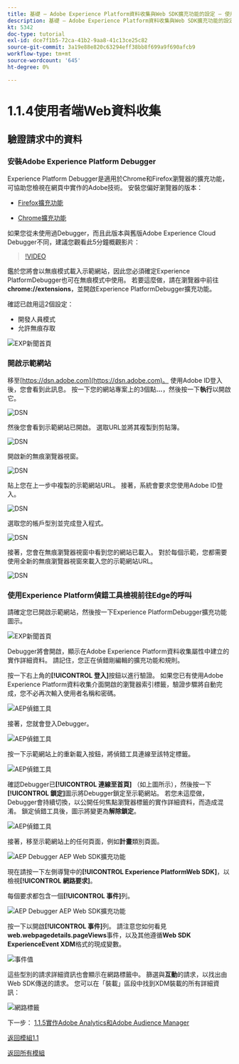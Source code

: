 ```yaml
---
title: 基礎 — Adobe Experience Platform資料收集與Web SDK擴充功能的設定 — 使用者端Web資料收集
description: 基礎 — Adobe Experience Platform資料收集與Web SDK擴充功能的設定 — 使用者端Web資料收集
kt: 5342
doc-type: tutorial
exl-id: dce7f1b5-72ca-41b2-9aa8-41c13ce25c82
source-git-commit: 3a19e88e820c63294eff38bb8f699a9f690afcb9
workflow-type: tm+mt
source-wordcount: '645'
ht-degree: 0%

---
```


# 1.1.4使用者端Web資料收集

## 驗證請求中的資料

### 安裝Adobe Experience Platform Debugger

Experience Platform Debugger是適用於Chrome和Firefox瀏覽器的擴充功能，可協助您檢視在網頁中實作的Adobe技術。 安裝您偏好瀏覽器的版本：

- [Firefox擴充功能](https://addons.mozilla.org/zh-TW/firefox/addon/adobe-experience-platform-dbg/)

- [Chrome擴充功能](https://chrome.google.com/webstore/detail/adobe-experience-platform/bfnnokhpnncpkdmbokanobigaccjkpob)

如果您從未使用過Debugger，而且此版本與舊版Adobe Experience Cloud Debugger不同，建議您觀看此5分鐘概觀影片：

>[!VIDEO](https://video.tv.adobe.com/v/32156?quality=12&learn=on)

鑑於您將會以無痕模式載入示範網站，因此您必須確定Experience PlatformDebugger也可在無痕模式中使用。 若要這麼做，請在瀏覽器中前往&#x200B;**chrome://extensions**，並開啟Experience PlatformDebugger擴充功能。

確認已啟用這2個設定：

- 開發人員模式
- 允許無痕存取

![EXP新聞首頁](./images/ext1.png)

### 開啟示範網站

移至[https://dsn.adobe.com](https://dsn.adobe.com)。 使用Adobe ID登入後，您會看到此訊息。 按一下您的網站專案上的3個點&#x200B;**...**，然後按一下&#x200B;**執行**&#x200B;以開啟它。

![DSN](./images/web8.png)

然後您會看到示範網站已開啟。 選取URL並將其複製到剪貼簿。

![DSN](./../../gettingstarted/gettingstarted/images/web3.png)

開啟新的無痕瀏覽器視窗。

![DSN](./../../gettingstarted/gettingstarted/images/web4.png)

貼上您在上一步中複製的示範網站URL。 接著，系統會要求您使用Adobe ID登入。

![DSN](./../../gettingstarted/gettingstarted/images/web5.png)

選取您的帳戶型別並完成登入程式。

![DSN](./../../gettingstarted/gettingstarted/images/web6.png)

接著，您會在無痕瀏覽器視窗中看到您的網站已載入。 對於每個示範，您都需要使用全新的無痕瀏覽器視窗來載入您的示範網站URL。

![DSN](./../../gettingstarted/gettingstarted/images/web7.png)

### 使用Experience Platform偵錯工具檢視前往Edge的呼叫

請確定您已開啟示範網站，然後按一下Experience PlatformDebugger擴充功能圖示。

![EXP新聞首頁](./images/ext2.png)

Debugger將會開啟，顯示在Adobe Experience Platform資料收集屬性中建立的實作詳細資料。 請記住，您正在偵錯剛編輯的擴充功能和規則。

按一下右上角的&#x200B;**[!UICONTROL 登入]**&#x200B;按鈕以進行驗證。 如果您已有使用Adobe Experience Platform資料收集介面開啟的瀏覽器索引標籤，驗證步驟將自動完成，您不必再次輸入使用者名稱和密碼。

![AEP偵錯工具](./images/validate2.png)

接著，您就會登入Debugger。

![AEP偵錯工具](./images/validate2ab.png)

按一下示範網站上的重新載入按鈕，將偵錯工具連線至該特定標籤。

![AEP偵錯工具](./images/validate2a.png)

確認Debugger已&#x200B;**[!UICONTROL 連線至首頁]** （如上圖所示），然後按一下&#x200B;**[!UICONTROL 鎖定]**&#x200B;圖示將Debugger鎖定至示範網站。 若您未這麼做，Debugger會持續切換，以公開任何焦點瀏覽器標籤的實作詳細資料，而造成混淆。 鎖定偵錯工具後，圖示將變更為&#x200B;**解除鎖定**。

![AEP偵錯工具](./images/validate3.png)

接著，移至示範網站上的任何頁面，例如&#x200B;**計畫**&#x200B;類別頁面。

![AEP Debugger AEP Web SDK擴充功能](./images/validate4.png)

現在請按一下左側導覽中的&#x200B;**[!UICONTROL Experience PlatformWeb SDK]**，以檢視&#x200B;**[!UICONTROL 網路要求]**。

每個要求都包含一個&#x200B;**[!UICONTROL 事件]**&#x200B;列。

![AEP Debugger AEP Web SDK擴充功能](./images/validate5.png)

按一下以開啟&#x200B;**[!UICONTROL 事件]**&#x200B;列。 請注意您如何看見&#x200B;**web.webpagedetails.pageViews**&#x200B;事件，以及其他遵循&#x200B;**Web SDK ExperienceEvent XDM**&#x200B;格式的現成變數。

![事件值](./images/validate8.png)

這些型別的請求詳細資訊也會顯示在網路標籤中。 篩選與&#x200B;**互動**&#x200B;的請求，以找出由Web SDK傳送的請求。 您可以在「裝載」區段中找到XDM裝載的所有詳細資訊：

![網路標籤](./images/validate9.png)

下一步： [1.1.5實作Adobe Analytics和Adobe Audience Manager](./ex5.md)

[返回模組1.1](./data-ingestion-launch-web-sdk.md)

[返回所有模組](./../../../overview.md)
